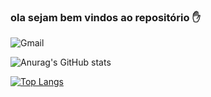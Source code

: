 ### ola sejam bem vindos ao repositório ✋
![Gmail](https://img.shields.io/badge/Gmail-D14836?style=for-the-badge&logo=gmail&logoColor=white)

![Anurag's GitHub stats](https://github-readme-stats.vercel.app/api?username=repositorioete2021&show_icons=true&theme=radical)

[![Top Langs](https://github-readme-stats.vercel.app/api/top-langs/?username=repositorioete2021)](https://github.com/anuraghazra/github-readme-stats)


